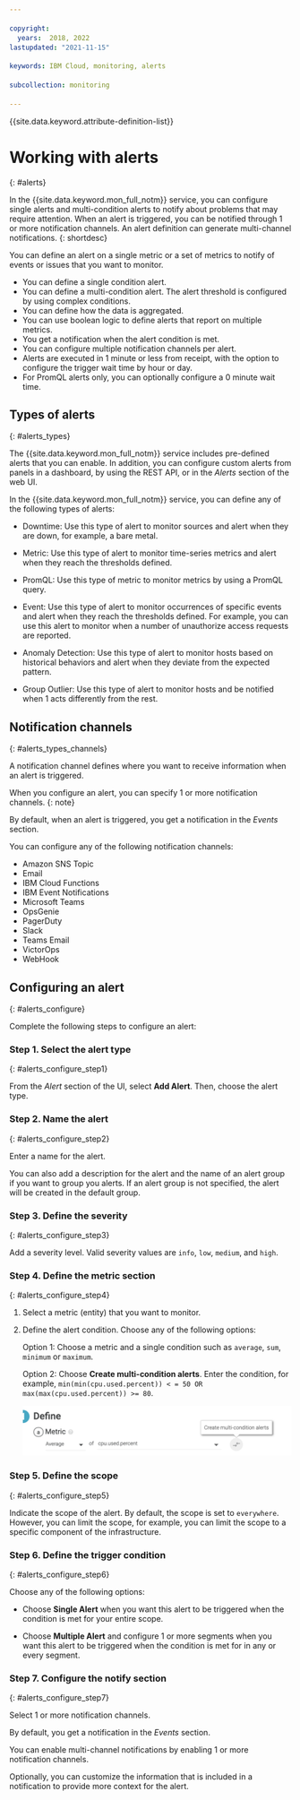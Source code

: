 ```yaml
---

copyright:
  years:  2018, 2022
lastupdated: "2021-11-15"

keywords: IBM Cloud, monitoring, alerts

subcollection: monitoring

---
```


{{site.data.keyword.attribute-definition-list}}

# Working with alerts
{: #alerts}

In the {{site.data.keyword.mon_full_notm}} service, you can configure single alerts and multi-condition alerts to notify about problems that may require attention. When an alert is triggered, you can be notified through 1 or more notification channels. An alert definition can generate multi-channel notifications.
{: shortdesc}

You can define an alert on a single metric or a set of metrics to notify of events or issues that you want to monitor.
- You can define a single condition alert.
- You can define a multi-condition alert. The alert threshold is configured by using complex conditions.
- You can define how the data is aggregated.
- You can use boolean logic to define alerts that report on multiple metrics.
- You get a notification when the alert condition is met.
- You can configure multiple notification channels per alert.
- Alerts are executed in 1 minute or less from receipt, with the option to configure the trigger wait time by hour or day.
- For PromQL alerts only, you can optionally configure a 0 minute wait time.

## Types of alerts
{: #alerts_types}

The {{site.data.keyword.mon_full_notm}} service includes pre-defined alerts that you can enable. In addition, you can configure custom alerts from panels in a dashboard, by using the REST API, or in the *Alerts* section of the web UI.


In the {{site.data.keyword.mon_full_notm}} service, you can define any of the following types of alerts:

- Downtime: Use this type of alert to monitor sources and alert when they are down, for example, a bare metal.

- Metric: Use this type of alert to monitor time-series metrics and alert when they reach the thresholds defined.

- PromQL: Use this type of metric to monitor metrics by using a PromQL query.

- Event: Use this type of alert to monitor occurrences of specific events and alert when they reach the thresholds defined. For example, you can use this alert to monitor when a number of unauthorize access requests are reported.

- Anomaly Detection: Use this type of alert to monitor hosts based on historical behaviors and alert when they deviate from the expected pattern.

- Group Outlier: Use this type of alert to monitor hosts and be notified when 1 acts differently from the rest.


## Notification channels
{: #alerts_types_channels}

A notification channel defines where you want to receive information when an alert is triggered.

When you configure an alert, you can specify 1 or more notification channels.
{: note}

By default, when an alert is triggered, you get a notification in the *Events* section.

You can configure any of the following notification channels:
- Amazon SNS Topic
- Email
- IBM Cloud Functions
- IBM Event Notifications
- Microsoft Teams
- OpsGenie
- PagerDuty
- Slack
- Teams Email
- VictorOps
- WebHook


## Configuring an alert
{: #alerts_configure}

Complete the following steps to configure an alert:

### Step 1.  Select the alert type
{: #alerts_configure_step1}

From the *Alert* section of the UI, select **Add Alert**. Then, choose the alert type.

### Step 2. Name the alert
{: #alerts_configure_step2}

Enter a name for the alert.

You can also add a description for the alert and the name of an alert group if you want to group you alerts.  If an alert group is not specified, the alert will be created in the default group. 


### Step 3. Define the severity
{: #alerts_configure_step3}

Add a severity level. Valid severity values are `info`, `low`, `medium`, and `high`.


### Step 4. Define the metric section
{: #alerts_configure_step4}

1. Select a metric (entity) that you want to monitor.
2. Define the alert condition. Choose any of the following options:

    Option 1: Choose a metric and a single condition such as `average`, `sum`, `minimum` or `maximum`.

    Option 2: Choose **Create multi-condition alerts**. Enter the condition, for example, `min(min(cpu.used.percent)) < = 50 OR max(max(cpu.used.percent)) >= 80`.

    ![Multi-condition alert](images/multi-condition-alerts.png "Multi-condition alert")

### Step 5. Define the scope
{: #alerts_configure_step5}

Indicate the scope of the alert. By default, the scope is set to `everywhere`. However, you can limit the scope, for example, you can limit the scope to a specific component of the infrastructure.

### Step 6. Define the trigger condition
{: #alerts_configure_step6}

Choose any of the following options:

- Choose **Single Alert** when you want this alert to be triggered when the condition is met for your entire scope.

- Choose **Multiple Alert** and configure 1 or more segments when you want this alert to be triggered when the condition is met for in any or every segment.


### Step 7. Configure the notify section
{: #alerts_configure_step7}

Select 1 or more notification channels.

By default, you get a notification in the *Events* section.

You can enable multi-channel notifications by enabling 1 or more notification channels.

Optionally, you can customize the information that is included in a notification to provide more context for the alert.

